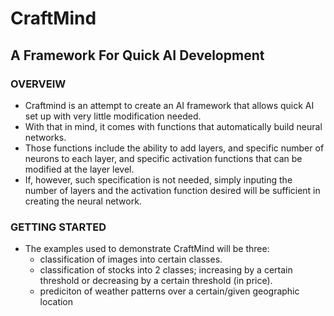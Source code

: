 # CraftMind
## A Framework For Quick AI Development
### OVERVEIW
- Craftmind is an attempt to create an AI framework that allows quick AI set up with very little modification needed. 
- With that in mind, it comes with functions that automatically build neural networks.
- Those functions include the ability to add layers, and specific number of neurons to each layer, and specific activation functions that can be modified at the layer level.
- If, however, such specification is not needed, simply inputing the number of layers and the activation function desired will be sufficient in creating the neural network.

### GETTING STARTED
- The examples used to demonstrate CraftMind will be three:
  - classification of images into certain classes.
  - classification of stocks into 2 classes; increasing by a certain threshold or decreasing by a certain threshold (in price).
  - prediciton of weather patterns over a certain/given geographic location

### 